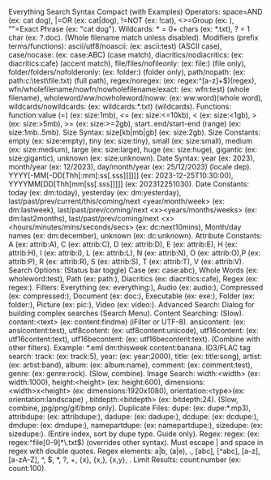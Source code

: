Everything Search Syntax Compact (with Examples)
Operators: space=AND (ex: cat dog), |=OR (ex: cat|dog), !=NOT (ex: !cat), <>=Group (ex: <cat dog>), ""=Exact Phrase (ex: "cat dog").
Wildcards: * = 0+ chars (ex: *.txt), ? = 1 char (ex: ?.doc). (Whole filename match unless disabled).
Modifiers (prefix terms/functions):
ascii/utf8/noascii: (ex: ascii:test) (ASCII case),
case/nocase: (ex: case:ABC) (case match),
diacritics/nodiacritics: (ex: diacritics:cafe) (accent match),
file/files/nofileonly: (ex: file:) (file only),
folder/folders/nofolderonly: (ex: folder:) (folder only),
path/nopath: (ex: path:c:\test\file.txt) (full path),
regex/noregex: (ex: regex:^[a-z]+$)(regex),
wfn/wholefilename/nowfn/nowholefilename/exact: (ex: wfn:test) (whole filename),
wholeword/ww/nowholeword/noww: (ex: ww:word)(whole word),
wildcards/nowildcards: (ex: wildcards:*.txt) (wildcards).
Functions: function:value (=) (ex: size:1mb), <= (ex: size:<=10kb), < (ex: size:<1gb), > (ex: size:>5mb), >= (ex: size:>=2gb), start..end/start-end (range) (ex: size:1mb..5mb).
Size Syntax: size[kb|mb|gb] (ex: size:2gb). Size Constants: empty (ex: size:empty), tiny (ex: size:tiny), small (ex: size:small), medium (ex: size:medium), large (ex: size:large), huge (ex: size:huge), gigantic (ex: size:gigantic), unknown (ex: size:unknown).
Date Syntax: year (ex: 2023), month/year (ex: 12/2023), day/month/year (ex: 25/12/2023) (locale dep). YYYY[-MM[-DD[Thh[:mm[:ss[.sss]]]]]] (ex: 2023-12-25T10:30:00), YYYYMM[DD[Thh[mm[ss[.sss]]]]] (ex: 202312251030). Date Constants: today (ex: dm:today), yesterday (ex: dm:yesterday), last/past/prev/current/this/coming/next <year/month/week> (ex: dm:lastweek), last/past/prev/coming/next <x><years/months/weeks> (ex: dm:last2months), last/past/prev/coming/next <x><hours/minutes/mins/seconds/secs> (ex: dc:next10mins), Month/day names (ex: dm:december), unknown (ex: dc:unknown).
Attribute Constants: A (ex: attrib:A), C (ex: attrib:C), D (ex: attrib:D), E (ex: attrib:E), H (ex: attrib:H), I (ex: attrib:I), L (ex: attrib:L), N (ex: attrib:N), O (ex: attrib:O),P (ex: attrib:P), R (ex: attrib:R), S (ex: attrib:S), T (ex: attrib:T), V (ex: attrib:V).
Search Options: (Status bar toggle) Case (ex: case:abc), Whole Words (ex: wholeword:test), Path (ex: path:), Diacritics (ex: diacritics:cafe), Regex (ex: regex:). Filters: Everything (ex: everything:), Audio (ex: audio:), Compressed (ex: compressed:), Document (ex: doc:), Executable (ex: exe:), Folder (ex: folder:), Picture (ex: pic:), Video (ex: video:).
Advanced Search: Dialog for building complex searches (Search Menu).
Content Searching: (Slow). content:<text> (ex: content:findme) (iFilter or UTF-8). ansicontent: (ex: ansicontent:test), utf8content: (ex: utf8content:unicode), utf16content: (ex: utf16content:text), utf16becontent: (ex: utf16becontent:text). (Combine with other filters). Example: *.eml dm:thisweek content:banana.
ID3/FLAC tag search: track: (ex: track:5), year: (ex: year:2000), title: (ex: title:song), artist: (ex: artist:band), album: (ex: album:name), comment: (ex: comment:test), genre: (ex: genre:rock). (Slow, combine).
Image Search: width:<width> (ex: width:1000), height:<height> (ex: height:600), dimensions:<width>x<height> (ex: dimensions:1920x1080), orientation:<type>(ex: orientation:landscape) , bitdepth:<bitdepth> (ex: bitdepth:24). (Slow, combine, jpg/png/gif/bmp only).
Duplicate Files: dupe: (ex: dupe:*.mp3), attribdupe: (ex: attribdupe:), dadupe: (ex: dadupe:), dcdupe: (ex: dcdupe:), dmdupe: (ex: dmdupe:), namepartdupe: (ex: namepartdupe:), sizedupe: (ex: sizedupe:). (Entire index, sort by dupe type. Guide only).
Regex: regex: (ex: regex:^file[0-9]*\.txt$) (overrides other syntax). Must escape | and space in regex with double quotes.
Regex elements: a|b, (a|e), ., [abc], [^abc], [a-z], [a-zA-Z], ^, $, *, ?, +, {x}, {x,}, {x,y}, \.
Limit Results: count:number (ex: count:100).